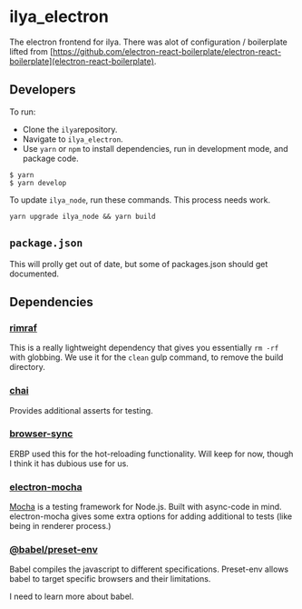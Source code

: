 # ilya_electron

The electron frontend for ilya.
There was alot of configuration / boilerplate lifted from [https://github.com/electron-react-boilerplate/electron-react-boilerplate](electron-react-boilerplate).

## Developers

To run:
  * Clone the `ilya`repository.
  * Navigate to `ilya_electron`.
  * Use `yarn` or `npm` to install dependencies, run in development mode, and package code.
  
  ```
  $ yarn
  $ yarn develop
  ```
  
To update `ilya_node`, run these commands.
This process needs work. 

```
yarn upgrade ilya_node && yarn build
```

## `package.json`

This will prolly get out of date, but some of packages.json should get documented.

## Dependencies

### [rimraf](https://www.npmjs.com/package/rimraf)

This is a really lightweight dependency that gives you essentially `rm -rf` with globbing.
We use it for the `clean` gulp command, to remove the build directory.

### [chai](https://www.npmjs.com/package/chai)

Provides additional asserts for testing.

### [browser-sync](https://www.npmjs.com/package/browser-sync)

ERBP used this for the hot-reloading functionality. Will keep for now, though I think it has dubious use for us.

### [electron-mocha](https://www.npmjs.com/package/electron-mocha)

[Mocha](https://mochajs.org) is a testing framework for Node.js.
Built with async-code in mind.
electron-mocha gives some extra options for adding additional to tests (like being in renderer process.)

### [@babel/preset-env](https://babeljs.io/docs/en/babel-preset-env)

Babel compiles the javascript to different specifications.
Preset-env allows babel to target specific browsers and their limitations.

I need to learn more about babel.
